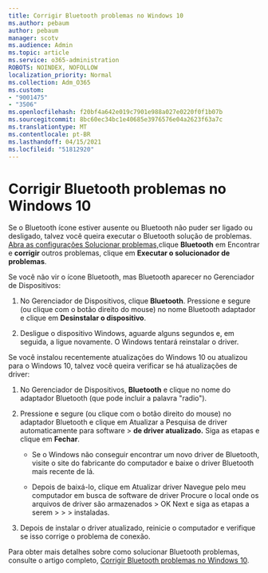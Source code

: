 ```yaml
---
title: Corrigir Bluetooth problemas no Windows 10
ms.author: pebaum
author: pebaum
manager: scotv
ms.audience: Admin
ms.topic: article
ms.service: o365-administration
ROBOTS: NOINDEX, NOFOLLOW
localization_priority: Normal
ms.collection: Adm_O365
ms.custom:
- "9001475"
- "3506"
ms.openlocfilehash: f20bf4a642e019c7901e988a027e0220f0f1b07b
ms.sourcegitcommit: 8bc60ec34bc1e40685e3976576e04a2623f63a7c
ms.translationtype: MT
ms.contentlocale: pt-BR
ms.lasthandoff: 04/15/2021
ms.locfileid: "51812920"
---
```

# <a name="fix-bluetooth-problems-in-windows-10"></a>Corrigir Bluetooth problemas no Windows 10

Se o Bluetooth ícone estiver ausente ou Bluetooth não puder ser ligado ou desligado, talvez você queira executar o Bluetooth solução de problemas. [Abra as configurações Solucionar problemas,](ms-settings:troubleshoot)clique **Bluetooth** em Encontrar e **corrigir** outros problemas, clique em **Executar o solucionador de problemas**.

Se você não vir o ícone Bluetooth, mas Bluetooth aparecer no Gerenciador de Dispositivos:

1. No Gerenciador de Dispositivos, clique **Bluetooth**. Pressione e segure (ou clique com o botão direito do mouse) no nome Bluetooth adaptador e clique em **Desinstalar o dispositivo**.

2. Desligue o dispositivo Windows, aguarde alguns segundos e, em seguida, a ligue novamente. O Windows tentará reinstalar o driver.

Se você instalou recentemente atualizações do Windows 10 ou atualizou para o Windows 10, talvez você queira verificar se há atualizações de driver:

1. No Gerenciador de Dispositivos, **Bluetooth** e clique no nome do adaptador Bluetooth (que pode incluir a palavra "radio").

2. Pressione e segure (ou clique com o botão direito do mouse) no adaptador Bluetooth e clique em Atualizar a Pesquisa de driver automaticamente para software  >  **de driver atualizado.** Siga as etapas e clique em **Fechar**.

      - Se o Windows não conseguir encontrar um novo driver de Bluetooth, visite o site do fabricante do computador e baixe o driver Bluetooth mais recente de lá.

    - Depois de baixá-lo, clique em Atualizar driver Navegue pelo meu computador em busca de software de driver Procure o local onde os arquivos de driver são armazenados > OK Next e siga as etapas a serem  >    >     >  instaladas.

3. Depois de instalar o driver atualizado, reinicie o computador e verifique se isso corrige o problema de conexão.

Para obter mais detalhes sobre como solucionar Bluetooth problemas, consulte o artigo completo, [Corrigir Bluetooth problemas no Windows 10](https://support.microsoft.com/help/14169/windows-10-fix-bluetooth-problems).
